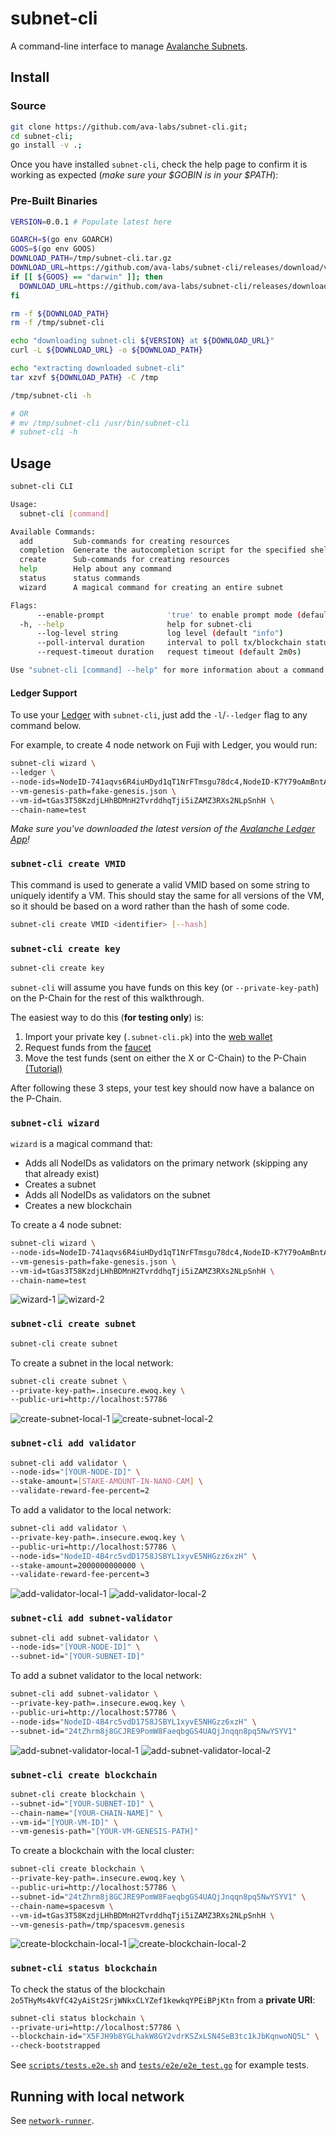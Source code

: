 # subnet-cli

A command-line interface to manage [Avalanche Subnets](https://docs.avax.network/subnets/).

## Install

### Source

```bash
git clone https://github.com/ava-labs/subnet-cli.git;
cd subnet-cli;
go install -v .;
```

Once you have installed `subnet-cli`, check the help page to confirm it is
working as expected (_make sure your $GOBIN is in your $PATH_):

### Pre-Built Binaries

```bash
VERSION=0.0.1 # Populate latest here

GOARCH=$(go env GOARCH)
GOOS=$(go env GOOS)
DOWNLOAD_PATH=/tmp/subnet-cli.tar.gz
DOWNLOAD_URL=https://github.com/ava-labs/subnet-cli/releases/download/v${VERSION}/subnet-cli_${VERSION}_linux_${GOARCH}.tar.gz
if [[ ${GOOS} == "darwin" ]]; then
  DOWNLOAD_URL=https://github.com/ava-labs/subnet-cli/releases/download/v${VERSION}/subnet-cli_${VERSION}_darwin_${GOARCH}.tar.gz
fi

rm -f ${DOWNLOAD_PATH}
rm -f /tmp/subnet-cli

echo "downloading subnet-cli ${VERSION} at ${DOWNLOAD_URL}"
curl -L ${DOWNLOAD_URL} -o ${DOWNLOAD_PATH}

echo "extracting downloaded subnet-cli"
tar xzvf ${DOWNLOAD_PATH} -C /tmp

/tmp/subnet-cli -h

# OR
# mv /tmp/subnet-cli /usr/bin/subnet-cli
# subnet-cli -h
```

## Usage

```bash
subnet-cli CLI

Usage:
  subnet-cli [command]

Available Commands:
  add         Sub-commands for creating resources
  completion  Generate the autocompletion script for the specified shell
  create      Sub-commands for creating resources
  help        Help about any command
  status      status commands
  wizard      A magical command for creating an entire subnet

Flags:
      --enable-prompt              'true' to enable prompt mode (default true)
  -h, --help                       help for subnet-cli
      --log-level string           log level (default "info")
      --poll-interval duration     interval to poll tx/blockchain status (default 1s)
      --request-timeout duration   request timeout (default 2m0s)

Use "subnet-cli [command] --help" for more information about a command.
```

#### Ledger Support

To use your [Ledger](https://www.ledger.com) with `subnet-cli`, just add the
`-l`/`--ledger` flag to any command below.

For example, to create 4 node network on Fuji with Ledger, you would run:

```bash
subnet-cli wizard \
--ledger \
--node-ids=NodeID-741aqvs6R4iuHDyd1qT1NrFTmsgu78dc4,NodeID-K7Y79oAmBntAcdkyY1CLxCim8QuqcZbBp,NodeID-C3EY6u4v7DDi6YEbYf1wmXdvkEFXYuXNW,NodeID-AiLGeqQfh9gZY3Y8wLMD15tuJtsJHq5Qi \
--vm-genesis-path=fake-genesis.json \
--vm-id=tGas3T58KzdjLHhBDMnH2TvrddhqTji5iZAMZ3RXs2NLpSnhH \
--chain-name=test
```

_Make sure you've downloaded the latest version of the
[Avalanche Ledger App](https://docs.avax.network/learn/setup-your-ledger-nano-s-with-avalanche)!_

### `subnet-cli create VMID`

This command is used to generate a valid VMID based on some string to uniquely
identify a VM. This should stay the same for all versions of the VM, so it
should be based on a word rather than the hash of some code.

```bash
subnet-cli create VMID <identifier> [--hash]
```

### `subnet-cli create key`

```bash
subnet-cli create key
```

`subnet-cli` will assume you have funds on this key (or `--private-key-path`) on the P-Chain for the
rest of this walkthrough.

The easiest way to do this (**for testing only**) is:

1) Import your private key (`.subnet-cli.pk`) into the [web wallet](https://wallet.avax.network)
2) Request funds from the [faucet](https://faucet.avax-test.network)
3) Move the test funds (sent on either the X or C-Chain) to the P-Chain [(Tutorial)](https://docs.avax.network/build/tutorials/platform/transfer-avax-between-x-chain-and-p-chain/)

After following these 3 steps, your test key should now have a balance on the
P-Chain.

### `subnet-cli wizard`

`wizard` is a magical command that:

* Adds all NodeIDs as validators on the primary network (skipping any that
  already exist)
* Creates a subnet
* Adds all NodeIDs as validators on the subnet
* Creates a new blockchain

To create a 4 node subnet:

```bash
subnet-cli wizard \
--node-ids=NodeID-741aqvs6R4iuHDyd1qT1NrFTmsgu78dc4,NodeID-K7Y79oAmBntAcdkyY1CLxCim8QuqcZbBp,NodeID-C3EY6u4v7DDi6YEbYf1wmXdvkEFXYuXNW,NodeID-AiLGeqQfh9gZY3Y8wLMD15tuJtsJHq5Qi \
--vm-genesis-path=fake-genesis.json \
--vm-id=tGas3T58KzdjLHhBDMnH2TvrddhqTji5iZAMZ3RXs2NLpSnhH \
--chain-name=test
```

![wizard-1](./img/wizard-1.png)
![wizard-2](./img/wizard-2.png)

### `subnet-cli create subnet`

```bash
subnet-cli create subnet
```

To create a subnet in the local network:

```bash
subnet-cli create subnet \
--private-key-path=.insecure.ewoq.key \
--public-uri=http://localhost:57786
```

![create-subnet-local-1](./img/create-subnet-local-1.png)
![create-subnet-local-2](./img/create-subnet-local-2.png)

### `subnet-cli add validator`

```bash
subnet-cli add validator \
--node-ids="[YOUR-NODE-ID]" \
--stake-amount=[STAKE-AMOUNT-IN-NANO-CAM] \
--validate-reward-fee-percent=2
```

To add a validator to the local network:

```bash
subnet-cli add validator \
--private-key-path=.insecure.ewoq.key \
--public-uri=http://localhost:57786 \
--node-ids="NodeID-4B4rc5vdD1758JSBYL1xyvE5NHGzz6xzH" \
--stake-amount=2000000000000 \
--validate-reward-fee-percent=3
```

![add-validator-local-1](./img/add-validator-local-1.png)
![add-validator-local-2](./img/add-validator-local-2.png)

### `subnet-cli add subnet-validator`

```bash
subnet-cli add subnet-validator \
--node-ids="[YOUR-NODE-ID]" \
--subnet-id="[YOUR-SUBNET-ID]"
```

To add a subnet validator to the local network:

```bash
subnet-cli add subnet-validator \
--private-key-path=.insecure.ewoq.key \
--public-uri=http://localhost:57786 \
--node-ids="NodeID-4B4rc5vdD1758JSBYL1xyvE5NHGzz6xzH" \
--subnet-id="24tZhrm8j8GCJRE9PomW8FaeqbgGS4UAQjJnqqn8pq5NwYSYV1"
```

![add-subnet-validator-local-1](./img/add-subnet-validator-local-1.png)
![add-subnet-validator-local-2](./img/add-subnet-validator-local-2.png)

### `subnet-cli create blockchain`

```bash
subnet-cli create blockchain \
--subnet-id="[YOUR-SUBNET-ID]" \
--chain-name="[YOUR-CHAIN-NAME]" \
--vm-id="[YOUR-VM-ID]" \
--vm-genesis-path="[YOUR-VM-GENESIS-PATH]"
```

To create a blockchain with the local cluster:

```bash
subnet-cli create blockchain \
--private-key-path=.insecure.ewoq.key \
--public-uri=http://localhost:57786 \
--subnet-id="24tZhrm8j8GCJRE9PomW8FaeqbgGS4UAQjJnqqn8pq5NwYSYV1" \
--chain-name=spacesvm \
--vm-id=tGas3T58KzdjLHhBDMnH2TvrddhqTji5iZAMZ3RXs2NLpSnhH \
--vm-genesis-path=/tmp/spacesvm.genesis
```

![create-blockchain-local-1](./img/create-blockchain-local-1.png)
![create-blockchain-local-2](./img/create-blockchain-local-2.png)

### `subnet-cli status blockchain`

To check the status of the blockchain `2o5THyMs4kVfC42yAiSt2SrjWNkxCLYZef1kewkqYPEiBPjKtn` from a **private URI**:

```bash
subnet-cli status blockchain \
--private-uri=http://localhost:57786 \
--blockchain-id="X5FJH9b8YGLhakW8GY2vdrKSZxLSN4SeB3tc1kJbKqnwoNQ5L" \
--check-bootstrapped
```

See [`scripts/tests.e2e.sh`](scripts/tests.e2e.sh) and [`tests/e2e/e2e_test.go`](tests/e2e/e2e_test.go) for example tests.

## Running with local network

See [`network-runner`](https://github.com/ava-labs/avalanche-network-runner).
